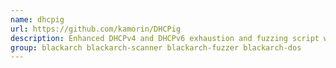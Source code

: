 ```yaml
---
name: dhcpig
url: https://github.com/kamorin/DHCPig
description: Enhanced DHCPv4 and DHCPv6 exhaustion and fuzzing script written in python using scapy network library.
group: blackarch blackarch-scanner blackarch-fuzzer blackarch-dos
---
```

